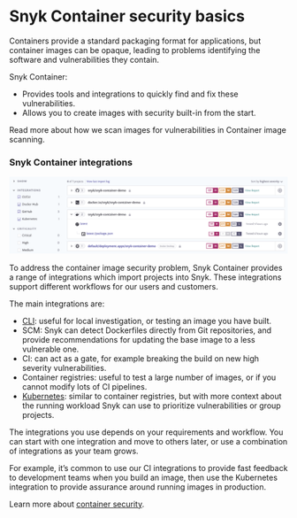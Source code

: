 # Snyk Container security basics

Containers provide a standard packaging format for applications, but container images can be opaque, leading to problems identifying the software and vulnerabilities they contain.

Snyk Container:

* Provides tools and integrations to quickly find and fix these vulnerabilities.
* Allows you to create images with security built-in from the start.

Read more about how we scan images for vulnerabilities in Container image scanning.

### Snyk Container integrations

![](../../.gitbook/assets/projects.png)

To address the container image security problem, Snyk Container provides a range of integrations which import projects into Snyk. These integrations support different workflows for our users and customers.

The main integrations are:

* [CLI](https://snyk.gitbook.io/user-docs/snyk-container/snyk-cli-for-container-security): useful for local investigation, or testing an image you have built.
* SCM: Snyk can detect Dockerfiles directly from Git repositories, and provide recommendations for updating the base image to a less vulnerable one. 
* CI: can act as a gate, for example breaking the build on new high severity vulnerabilities.
* Container registries: useful to test a large number of images, or if you cannot modify lots of CI pipelines.
* [Kubernetes](https://support.snyk.io/hc/en-us/articles/360003916138-Kubernetes-integration-overview): similar to container registries, but with more context about the running workload Snyk can use to prioritize vulnerabilities or group projects.

The integrations you use depends on your requirements and workflow. You can start with one integration and move to others later, or use a combination of integrations as your team grows.

For example, it’s common to use our CI integrations to provide fast feedback to development teams when you build an image, then use the Kubernetes integration to provide assurance around running images in production.

Learn more about [container security](https://snyk.io/learn/container-security/).

